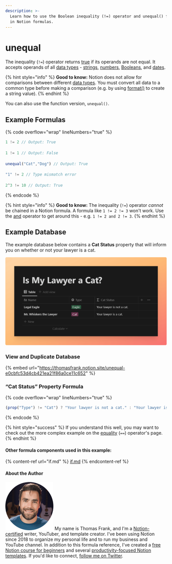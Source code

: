 ```yaml
---
description: >-
  Learn how to use the Boolean inequality (!=) operator and unequal() function
  in Notion formulas.
---
```


# unequal

The inequality (`!=`) operator returns [true](../constants/true.md) if its operands are not equal. It accepts operands of all [data types](../../formula-basics/data-types/) - [strings](../../formula-basics/data-types/string.md), [numbers](../../formula-basics/data-types/number.md), [Booleans](../../formula-basics/data-types/boolean-checkbox.md), and [dates](../../formula-basics/data-types/date-data-type.md).

{% hint style="info" %}
**Good to know:** Notion does not allow for comparisons between different [data types](../../formula-basics/data-types/). You must convert all data to a common type before making a comparison (e.g. by using [format()](../functions/format.md) to create a string value).
{% endhint %}

You can also use the function version, `unequal()`.

## Example Formulas

{% code overflow="wrap" lineNumbers="true" %}
```jsx
1 != 2 // Output: True

1 != 1 // Output: False

unequal("Cat","Dog") // Output: True

"1" != 2 // Type mismatch error

2^3 != 10 // Output: True
```
{% endcode %}

{% hint style="info" %}
**Good to know:** The inequality (`!=`) operator _cannot_ be chained in a Notion formula. A formula like `1 != 2 != 3` won't work. Use the [and](and.md) operator to get around this - e.g. `1 != 2 and 2 != 3`.
{% endhint %}

## Example Database

The example database below contains a **Cat Status** property that will inform you on whether or not your lawyer is a cat.

![](<../../.gitbook/assets/Unequal Test Database Notion.png>)

### View and Duplicate Database

{% embed url="https://thomasfrank.notion.site/unequal-e0cbfc53d4cb421ea21f86a0ce11c652" %}

### “Cat Status” Property Formula

{% code overflow="wrap" lineNumbers="true" %}
```jsx
(prop("Type") != "Cat") ? "Your lawyer is not a cat." : "Your lawyer is a cat."
```
{% endcode %}

{% hint style="success" %}
If you understand this well, you may want to check out the more complex example on the [equality](equal.md) (`==`) operator's page.
{% endhint %}

#### Other formula components used in this example:

{% content-ref url="if.md" %}
[if.md](if.md)
{% endcontent-ref %}

#### About the Author

<img src="../../.gitbook/assets/Notion Fundamentals with Thomas Frank - Avatar 2021 compressed (1).png" alt="" data-size="line"> My name is Thomas Frank, and I'm a [Notion-certified](https://www.credly.com/badges/95fae13a-17bf-4b4a-a3d2-d58c8a3e6a2a/public\_url) writer, YouTuber, and template creator. I've been using Notion since 2018 to organize my personal life and to run my business and YouTube channel. In addition to this formula reference, I've created a [free Notion course for beginners](https://thomasjfrank.com/fundamentals/) and several [productivity-focused Notion templates](https://thomasjfrank.com/templates/). If you'd like to connect, [follow me on Twitter](https://twitter.com/TomFrankly).

